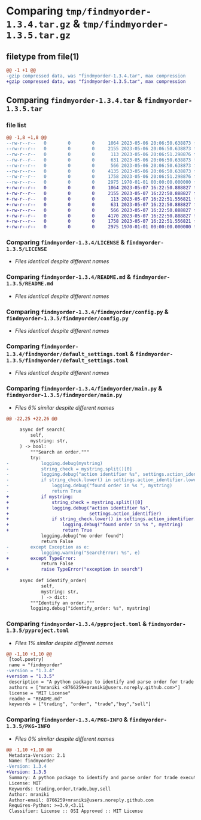 # Comparing `tmp/findmyorder-1.3.4.tar.gz` & `tmp/findmyorder-1.3.5.tar.gz`

## filetype from file(1)

```diff
@@ -1 +1 @@
-gzip compressed data, was "findmyorder-1.3.4.tar", max compression
+gzip compressed data, was "findmyorder-1.3.5.tar", max compression
```

## Comparing `findmyorder-1.3.4.tar` & `findmyorder-1.3.5.tar`

### file list

```diff
@@ -1,8 +1,8 @@
--rw-r--r--   0        0        0     1064 2023-05-06 20:06:50.638873 findmyorder-1.3.4/LICENSE
--rw-r--r--   0        0        0     2155 2023-05-06 20:06:50.638873 findmyorder-1.3.4/README.md
--rw-r--r--   0        0        0      113 2023-05-06 20:06:51.298876 findmyorder-1.3.4/findmyorder/__init__.py
--rw-r--r--   0        0        0      631 2023-05-06 20:06:50.638873 findmyorder-1.3.4/findmyorder/config.py
--rw-r--r--   0        0        0      566 2023-05-06 20:06:50.638873 findmyorder-1.3.4/findmyorder/default_settings.toml
--rw-r--r--   0        0        0     4135 2023-05-06 20:06:50.638873 findmyorder-1.3.4/findmyorder/main.py
--rw-r--r--   0        0        0     1758 2023-05-06 20:06:51.298876 findmyorder-1.3.4/pyproject.toml
--rw-r--r--   0        0        0     2975 1970-01-01 00:00:00.000000 findmyorder-1.3.4/PKG-INFO
+-rw-r--r--   0        0        0     1064 2023-05-07 16:22:50.888827 findmyorder-1.3.5/LICENSE
+-rw-r--r--   0        0        0     2155 2023-05-07 16:22:50.888827 findmyorder-1.3.5/README.md
+-rw-r--r--   0        0        0      113 2023-05-07 16:22:51.556821 findmyorder-1.3.5/findmyorder/__init__.py
+-rw-r--r--   0        0        0      631 2023-05-07 16:22:50.888827 findmyorder-1.3.5/findmyorder/config.py
+-rw-r--r--   0        0        0      566 2023-05-07 16:22:50.888827 findmyorder-1.3.5/findmyorder/default_settings.toml
+-rw-r--r--   0        0        0     4170 2023-05-07 16:22:50.888827 findmyorder-1.3.5/findmyorder/main.py
+-rw-r--r--   0        0        0     1758 2023-05-07 16:22:51.556821 findmyorder-1.3.5/pyproject.toml
+-rw-r--r--   0        0        0     2975 1970-01-01 00:00:00.000000 findmyorder-1.3.5/PKG-INFO
```

### Comparing `findmyorder-1.3.4/LICENSE` & `findmyorder-1.3.5/LICENSE`

 * *Files identical despite different names*

### Comparing `findmyorder-1.3.4/README.md` & `findmyorder-1.3.5/README.md`

 * *Files identical despite different names*

### Comparing `findmyorder-1.3.4/findmyorder/config.py` & `findmyorder-1.3.5/findmyorder/config.py`

 * *Files identical despite different names*

### Comparing `findmyorder-1.3.4/findmyorder/default_settings.toml` & `findmyorder-1.3.5/findmyorder/default_settings.toml`

 * *Files identical despite different names*

### Comparing `findmyorder-1.3.4/findmyorder/main.py` & `findmyorder-1.3.5/findmyorder/main.py`

 * *Files 6% similar despite different names*

```diff
@@ -22,25 +22,26 @@
 
     async def search(
         self,
         mystring: str,
     ) -> bool:
         """Search an order."""
         try:
-            logging.debug(mystring)
-            string_check = mystring.split()[0]
-            logging.debug("action identifier %s", settings.action_identifier)
-            if string_check.lower() in settings.action_identifier.lower():
-                logging.debug("found order in %s ", mystring)
-                return True
+            if mystring:
+                string_check = mystring.split()[0]
+                logging.debug("action identifier %s",
+                              settings.action_identifier)
+                if string_check.lower() in settings.action_identifier.lower():
+                    logging.debug("found order in %s ", mystring)
+                    return True
             logging.debug("no order found")
             return False
-        except Exception as e:
-            logging.warning("SearchError: %s", e)
+        except TypeError:
             return False
+            raise TypeError("exception in search")
 
     async def identify_order(
             self,
             mystring: str,
             ) -> dict:
         """Identify an order."""
         logging.debug("identify_order: %s", mystring)
```

### Comparing `findmyorder-1.3.4/pyproject.toml` & `findmyorder-1.3.5/pyproject.toml`

 * *Files 1% similar despite different names*

```diff
@@ -1,10 +1,10 @@
 [tool.poetry]
 name = "findmyorder"
-version = "1.3.4"
+version = "1.3.5"
 description = "A python package to identify and parse order for trade execution."
 authors = ["mraniki <8766259+mraniki@users.noreply.github.com>"]
 license = "MIT License"
 readme = "README.md"
 keywords = ["trading", "order", "trade","buy","sell"]
```

### Comparing `findmyorder-1.3.4/PKG-INFO` & `findmyorder-1.3.5/PKG-INFO`

 * *Files 0% similar despite different names*

```diff
@@ -1,10 +1,10 @@
 Metadata-Version: 2.1
 Name: findmyorder
-Version: 1.3.4
+Version: 1.3.5
 Summary: A python package to identify and parse order for trade execution.
 License: MIT
 Keywords: trading,order,trade,buy,sell
 Author: mraniki
 Author-email: 8766259+mraniki@users.noreply.github.com
 Requires-Python: >=3.9,<3.11
 Classifier: License :: OSI Approved :: MIT License
```

